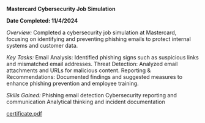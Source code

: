 **Mastercard Cybersecurity Job Simulation**

**Date Completed: 11/4/2024**

*Overview:*
Completed a cybersecurity job simulation at Mastercard, focusing on identifying and preventing phishing emails to protect internal systems and customer data.

*Key Tasks:*
Email Analysis: Identified phishing signs such as suspicious links and mismatched email addresses.
Threat Detection: Analyzed email attachments and URLs for malicious content.
Reporting & Recommendations: Documented findings and suggested measures to enhance phishing prevention and employee training.

*Skills Gained:*
Phishing email detection
Cybersecurity reporting and communication
Analytical thinking and incident documentation


[certificate.pdf](https://github.com/user-attachments/files/18369863/certificate.pdf)
